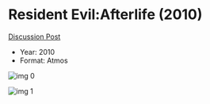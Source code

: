 # Resident Evil:Afterlife (2010)

[Discussion Post](https://www.avsforum.com/threads/bass-eq-for-filtered-movies.2995212/post-57868654)

* Year: 2010
* Format: Atmos

![img 0](https://i.imgur.com/SW5Dl74.jpg)

![img 1](https://i.imgur.com/hVu4XDj.jpg)

